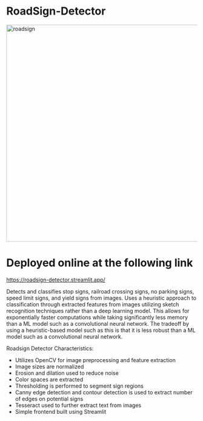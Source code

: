 # RoadSign-Detector
<img width="963" height="572" alt="roadsign" src="https://github.com/user-attachments/assets/51eefa5b-b897-4cc9-ba4a-e41ed59a5490" />

# Deployed online at the following link
https://roadsign-detector.streamlit.app/

Detects and classifies stop signs, railroad crossing signs, no parking signs, speed limit signs, and yield signs from images. Uses a heuristic approach to classification through extracted features from images utilizing sketch recognition techniques rather than a deep learning model. This allows for exponentially faster computations while taking significantly less memory than a ML model such as a convolutional neural network. The tradeoff by using a heuristic-based model such as this is that it is less robust than a ML model such as a convolutional neural network.

Roadsign Detector Characteristics:
- Utilizes OpenCV for image preprocessing and feature extraction
- Image sizes are normalized
- Erosion and dilation used to reduce noise
- Color spaces are extracted
- Thresholding is performed to segment sign regions
- Canny edge detection and contour detection is used to extract number of edges on potential signs
- Tesseract used to further extract text from images
- Simple frontend built using Streamlit
